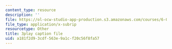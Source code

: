 ```yaml
---
content_type: resource
description: ''
file: https://ol-ocw-studio-app-production.s3.amazonaws.com/courses/6-042j-mathematics-for-computer-science-spring-2015/a181f2d93cdf563e9a1cf20c56f8fa57_RE5PmdGNgj0.vtt
file_type: application/x-subrip
resourcetype: Other
title: 3play caption file
uid: a181f2d9-3cdf-563e-9a1c-f20c56f8fa57
---
```

